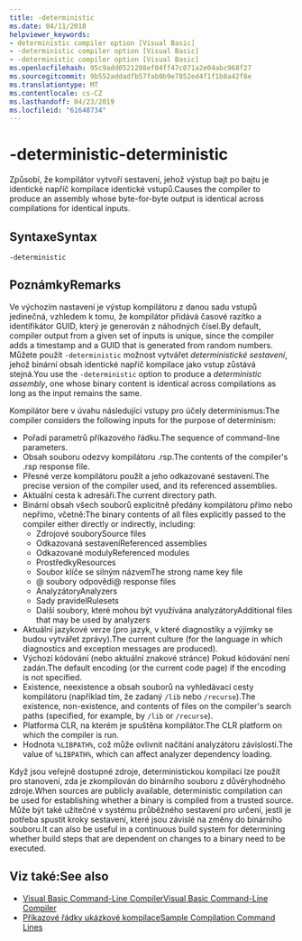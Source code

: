 ```yaml
---
title: -deterministic
ms.date: 04/11/2018
helpviewer_keywords:
- deterministic compiler option [Visual Basic]
- -deterministic compiler option [Visual Basic]
- -deterministic compiler option [Visual Basic]
ms.openlocfilehash: 95c9add0521208ef04ff47c071a2e04abc968f27
ms.sourcegitcommit: 9b552addadfb57fab0b9e7852ed4f1f1b8a42f8e
ms.translationtype: MT
ms.contentlocale: cs-CZ
ms.lasthandoff: 04/23/2019
ms.locfileid: "61648734"
---
```

# <a name="-deterministic"></a><span data-ttu-id="9aa2b-102">-deterministic</span><span class="sxs-lookup"><span data-stu-id="9aa2b-102">-deterministic</span></span>

<span data-ttu-id="9aa2b-103">Způsobí, že kompilátor vytvoří sestavení, jehož výstup bajt po bajtu je identické napříč kompilace identické vstupů.</span><span class="sxs-lookup"><span data-stu-id="9aa2b-103">Causes the compiler to produce an assembly whose byte-for-byte output is identical across compilations for identical inputs.</span></span>

## <a name="syntax"></a><span data-ttu-id="9aa2b-104">Syntaxe</span><span class="sxs-lookup"><span data-stu-id="9aa2b-104">Syntax</span></span>

```
-deterministic
```

## <a name="remarks"></a><span data-ttu-id="9aa2b-105">Poznámky</span><span class="sxs-lookup"><span data-stu-id="9aa2b-105">Remarks</span></span>

<span data-ttu-id="9aa2b-106">Ve výchozím nastavení je výstup kompilátoru z danou sadu vstupů jedinečná, vzhledem k tomu, že kompilátor přidává časové razítko a identifikátor GUID, který je generován z náhodných čísel.</span><span class="sxs-lookup"><span data-stu-id="9aa2b-106">By default, compiler output from a given set of inputs is unique, since the compiler adds a timestamp and a GUID that is generated from random numbers.</span></span> <span data-ttu-id="9aa2b-107">Můžete použít `-deterministic` možnost vytvářet *deterministické sestavení*, jehož binární obsah identické napříč kompilace jako vstup zůstává stejná.</span><span class="sxs-lookup"><span data-stu-id="9aa2b-107">You use the `-deterministic` option to produce a *deterministic assembly*, one whose binary content is identical across compilations as long as the input remains the same.</span></span>

<span data-ttu-id="9aa2b-108">Kompilátor bere v úvahu následující vstupy pro účely determinismus:</span><span class="sxs-lookup"><span data-stu-id="9aa2b-108">The compiler considers the following inputs for the purpose of determinism:</span></span>

- <span data-ttu-id="9aa2b-109">Pořadí parametrů příkazového řádku.</span><span class="sxs-lookup"><span data-stu-id="9aa2b-109">The sequence of command-line parameters.</span></span>
- <span data-ttu-id="9aa2b-110">Obsah souboru odezvy kompilátoru .rsp.</span><span class="sxs-lookup"><span data-stu-id="9aa2b-110">The contents of the compiler's .rsp response file.</span></span>
- <span data-ttu-id="9aa2b-111">Přesné verze kompilátoru použít a jeho odkazované sestavení.</span><span class="sxs-lookup"><span data-stu-id="9aa2b-111">The precise version of the compiler used, and its referenced assemblies.</span></span>
- <span data-ttu-id="9aa2b-112">Aktuální cesta k adresáři.</span><span class="sxs-lookup"><span data-stu-id="9aa2b-112">The current directory path.</span></span>
- <span data-ttu-id="9aa2b-113">Binární obsah všech souborů explicitně předány kompilátoru přímo nebo nepřímo, včetně:</span><span class="sxs-lookup"><span data-stu-id="9aa2b-113">The binary contents of all files explicitly passed to the compiler either directly or indirectly, including:</span></span>
  - <span data-ttu-id="9aa2b-114">Zdrojové soubory</span><span class="sxs-lookup"><span data-stu-id="9aa2b-114">Source files</span></span>
  - <span data-ttu-id="9aa2b-115">Odkazovaná sestavení</span><span class="sxs-lookup"><span data-stu-id="9aa2b-115">Referenced assemblies</span></span>
  - <span data-ttu-id="9aa2b-116">Odkazované moduly</span><span class="sxs-lookup"><span data-stu-id="9aa2b-116">Referenced modules</span></span>
  - <span data-ttu-id="9aa2b-117">Prostředky</span><span class="sxs-lookup"><span data-stu-id="9aa2b-117">Resources</span></span>
  - <span data-ttu-id="9aa2b-118">Soubor klíče se silným názvem</span><span class="sxs-lookup"><span data-stu-id="9aa2b-118">The strong name key file</span></span>
  - <span data-ttu-id="9aa2b-119">@ soubory odpovědí</span><span class="sxs-lookup"><span data-stu-id="9aa2b-119">@ response files</span></span>
  - <span data-ttu-id="9aa2b-120">Analyzátory</span><span class="sxs-lookup"><span data-stu-id="9aa2b-120">Analyzers</span></span>
  - <span data-ttu-id="9aa2b-121">Sady pravidel</span><span class="sxs-lookup"><span data-stu-id="9aa2b-121">Rulesets</span></span>
  - <span data-ttu-id="9aa2b-122">Další soubory, které mohou být využívána analyzátory</span><span class="sxs-lookup"><span data-stu-id="9aa2b-122">Additional files that may be used by analyzers</span></span>
- <span data-ttu-id="9aa2b-123">Aktuální jazykové verze (pro jazyk, v které diagnostiky a výjimky se budou vytvářet zprávy).</span><span class="sxs-lookup"><span data-stu-id="9aa2b-123">The current culture (for the language in which diagnostics and exception messages are produced).</span></span>
- <span data-ttu-id="9aa2b-124">Výchozí kódování (nebo aktuální znakové stránce) Pokud kódování není zadán.</span><span class="sxs-lookup"><span data-stu-id="9aa2b-124">The default encoding (or the current code page) if the encoding is not specified.</span></span>
- <span data-ttu-id="9aa2b-125">Existence, neexistence a obsah souborů na vyhledávací cesty kompilátoru (například tím, že zadaný `/lib` nebo `/recurse`).</span><span class="sxs-lookup"><span data-stu-id="9aa2b-125">The existence, non-existence, and contents of files on the compiler's search paths (specified, for example, by `/lib` or `/recurse`).</span></span>
- <span data-ttu-id="9aa2b-126">Platforma CLR, na kterém je spuštěna kompilátor.</span><span class="sxs-lookup"><span data-stu-id="9aa2b-126">The CLR platform on which the compiler is run.</span></span>
- <span data-ttu-id="9aa2b-127">Hodnota `%LIBPATH%`, což může ovlivnit načítání analyzátoru závislostí.</span><span class="sxs-lookup"><span data-stu-id="9aa2b-127">The value of `%LIBPATH%`, which can affect analyzer dependency loading.</span></span>

<span data-ttu-id="9aa2b-128">Když jsou veřejně dostupné zdroje, deterministickou kompilaci lze použít pro stanovení, zda je zkompilován do binárního souboru z důvěryhodného zdroje.</span><span class="sxs-lookup"><span data-stu-id="9aa2b-128">When sources are publicly available, deterministic compilation can be used for establishing whether a binary is compiled from a trusted source.</span></span> <span data-ttu-id="9aa2b-129">Může být také užitečné v systému průběžného sestavení pro určení, jestli je potřeba spustit kroky sestavení, které jsou závislé na změny do binárního souboru.</span><span class="sxs-lookup"><span data-stu-id="9aa2b-129">It can also be useful in a continuous build system for determining whether build steps that are dependent on changes to a binary need to be executed.</span></span>

## <a name="see-also"></a><span data-ttu-id="9aa2b-130">Viz také:</span><span class="sxs-lookup"><span data-stu-id="9aa2b-130">See also</span></span>

- [<span data-ttu-id="9aa2b-131">Visual Basic Command-Line Compiler</span><span class="sxs-lookup"><span data-stu-id="9aa2b-131">Visual Basic Command-Line Compiler</span></span>](../../../visual-basic/reference/command-line-compiler/index.md)
- [<span data-ttu-id="9aa2b-132">Příkazové řádky ukázkové kompilace</span><span class="sxs-lookup"><span data-stu-id="9aa2b-132">Sample Compilation Command Lines</span></span>](../../../visual-basic/reference/command-line-compiler/sample-compilation-command-lines.md)
